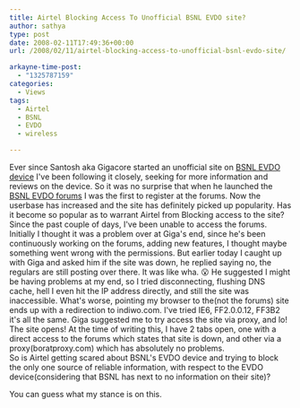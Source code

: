 ```yaml
---
title: Airtel Blocking Access To Unofficial BSNL EVDO site?
author: sathya
type: post
date: 2008-02-11T17:49:36+00:00
url: /2008/02/11/airtel-blocking-access-to-unofficial-bsnl-evdo-site/

arkayne-time-post:
  - "1325787159"
categories:
  - Views
tags:
  - Airtel
  - BSNL
  - EVDO
  - wireless

---
```

Ever since Santosh aka Gigacore started an unofficial site on [BSNL EVDO device][1] I've been following it closely, seeking for more information and reviews on the device. So it was no surprise that when he launched the [BSNL EVDO forums][2] I was the first to register at the forums. Now the userbase has increased and the site has definitely picked up popularity. Has it become so popular as to warrant Airtel from Blocking access to the site?  
Since the past couple of days, I've been unable to access the forums. Initially I thought it was a problem over at Giga's end, since he's been continuously working on the forums, adding new features, I thought maybe something went wrong with the permissions. But earlier today I caught up with Giga and asked him if the site was down, he replied saying no, the regulars are still posting over there. It was like wha. 😮 He suggested I might be having problems at my end, so I tried disconnecting, flushing DNS cache, hell I even hit the IP address directly, and still the site was inaccessible. What's worse, pointing my browser to the(not the forums) site ends up with a redirection to indiwo.com. I've tried IE6, FF2.0.0.12, FF3B2 it's all the same. Giga suggested me to try access the site via proxy, and lo! The site opens! At the time of writing this, I have 2 tabs open, one with a direct access to the forums which states that site is down, and other via a proxy(boratproxy.com) which has absolutely no problems.  
So is Airtel getting scared about BSNL's EVDO device and trying to block the only one source of reliable information, with respect to the EVDO device(considering that BSNL has next to no information on their site)?

You can guess what my stance is on this.

 [1]: https://bsnlevdo.themebin.com/
 [2]: https://bsnlevdo.themebin.com/forum/
